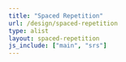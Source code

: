 ```yaml
---
title: "Spaced Repetition"
url: /design/spaced-repetition
type: alist
layout: spaced-repetition
js_include: ["main", "srs"]
---
```



